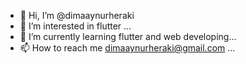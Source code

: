 - 👋 Hi, I’m @dimaaynurheraki
- 👀 I’m interested in flutter ...
- 🌱 I’m currently learning flutter and web developing...
- 📫 How to reach me dimaaynurheraki@gmail.com ...

<!---
dimaaynurheraki/dimaaynurheraki is a ✨ special ✨ repository because its `README.md` (this file) appears on your GitHub profile.
You can click the Preview link to take a look at your changes.
--->
